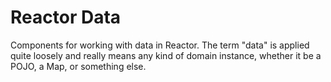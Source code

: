 # Reactor Data

Components for working with data in Reactor. The term "data" is applied quite loosely and really means any kind of domain instance, whether it be a POJO, a Map, or something else.



